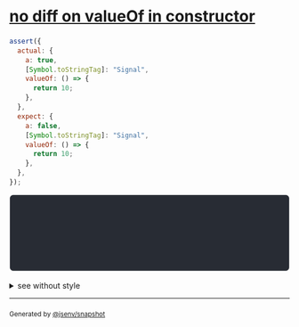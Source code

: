 # [no diff on valueOf in constructor](../../wrapped_value.test.js#L120)

```js
assert({
  actual: {
    a: true,
    [Symbol.toStringTag]: "Signal",
    valueOf: () => {
      return 10;
    },
  },
  expect: {
    a: false,
    [Symbol.toStringTag]: "Signal",
    valueOf: () => {
      return 10;
    },
  },
});
```

![img](throw.svg)

<details>
  <summary>see without style</summary>

```console
AssertionError: actual and expect are different

actual: Signal(10) {
  a: true,
}
expect: Signal(10) {
  a: false,
}
```

</details>


---

<sub>
  Generated by <a href="https://github.com/jsenv/core/tree/main/packages/independent/snapshot">@jsenv/snapshot</a>
</sub>
